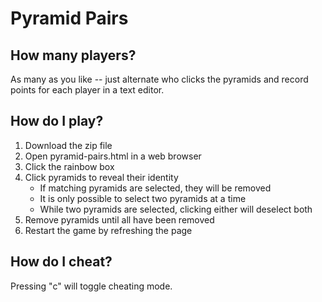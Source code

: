 # Pyramid Pairs

## How many players?
As many as you like -- just alternate who clicks the pyramids and record points for each player in a text editor.

## How do I play?
1. Download the zip file 
2. Open pyramid-pairs.html in a web browser
3. Click the rainbow box
4. Click pyramids to reveal their identity
	* If matching pyramids are selected, they will be removed
	* It is only possible to select two pyramids at a time
	* While two pyramids are selected, clicking either will deselect both
7. Remove pyramids until all have been removed
8. Restart the game by refreshing the page

## How do I cheat?
Pressing "c" will toggle cheating mode.

